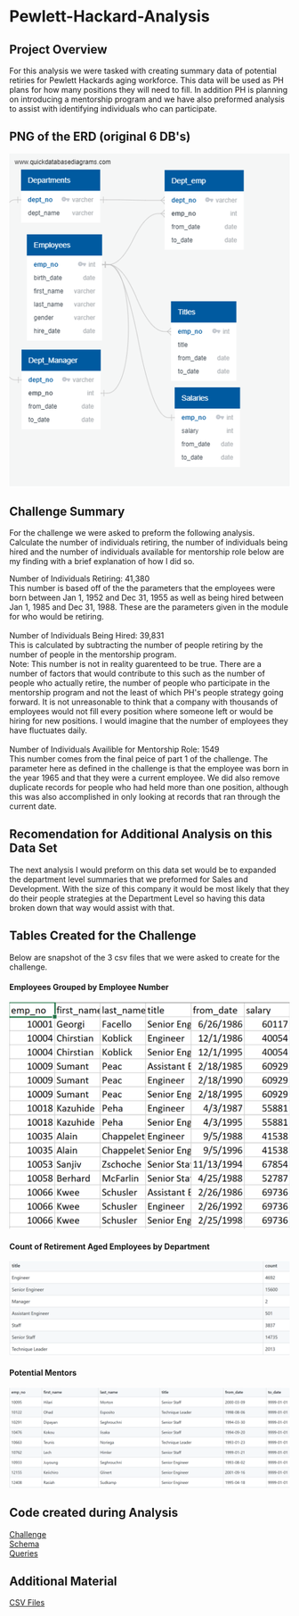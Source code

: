 # Pewlett-Hackard-Analysis
## Project Overview
For this analysis we were tasked with creating summary data of potential retiries for Pewlett Hackards aging workforce.  This data will be used as PH plans for how many positions they will need to fill.  In addition PH is planning on introducing a mentorship program and we have also preformed analysis to assist with identifying individuals who can participate.
## PNG of the ERD (original 6 DB's)
![PNGERD](https://github.com/RudyR32/Pewlett-Hackard-Analysis/blob/master/Pictures/EmployeeDB.png)
## Challenge Summary
For the challenge we were asked to preform the following analysis.  Calculate the number of individuals retiring, the number of individuals being hired and the number of individuals available for mentorship role below are my finding with a brief explanation of how I did so.<br/>

Number of Individuals Retiring: 41,380<br/>
This number is based off of the the parameters that the employees were born between Jan 1, 1952 and Dec 31, 1955 as well as being hired between Jan 1, 1985 and Dec 31, 1988.  These are the parameters given in the module for who would be retiring.<br/>
<br/>
Number of Individuals Being Hired: 39,831<br/>
This is calculated by subtracting the number of people retiring by the number of people in the mentorship program.<br/>
Note: This number is not in reality guarenteed to be true.  There are a number of factors that would contribute to this such as the number of people who actually retire, the number of people who participate in the mentorship program and not the least of which PH's people strategy going forward.  It is not unreasonable to think that a company with thousands of employees would not fill every position where someone left or would be hiring for new positions.  I would imagine that the number of employees they have fluctuates daily.<br/>
<br/>
Number of Individuals Availible for Mentorship Role: 1549<br/>
This number comes from the final peice of part 1 of the challenge.  The parameter here as defined in the challenge is that the employee was born in the year 1965 and that they were a current employee.  We did also remove duplicate records for people who had held more than one position, although this was also accomplished in only looking at records that ran through the current date.<br/>
## Recomendation for Additional Analysis on this Data Set
The next analysis I would preform on this data set would be to expanded the department level summaries that we preformed for Sales and Development.  With the size of this company it would be most likely that they do their people strategies at the Department Level so having this data broken down that way would assist with that.
## Tables Created for the Challenge
Below are snapshot of the 3 csv files that we were asked to create for the challenge.
#### Employees Grouped by Employee Number
![Employee_grouped_by_employee_number](https://github.com/RudyR32/Pewlett-Hackard-Analysis/blob/master/Pictures/Employees_grouped_by%20_emp_no.PNG)

#### Count of Retirement Aged Employees by Department
![Count of Employees Retirement Age by Title](https://github.com/RudyR32/Pewlett-Hackard-Analysis/blob/master/Employees_by_Title.PNG)

#### Potential Mentors 
![Potential Mentors](https://github.com/RudyR32/Pewlett-Hackard-Analysis/blob/master/Pictures/Potential_Mentors.PNG)
## Code created during Analysis
[Challenge](https://github.com/RudyR32/Pewlett-Hackard-Analysis/blob/master/Queries/challenge.sql)<br/>
[Schema](https://github.com/RudyR32/Pewlett-Hackard-Analysis/blob/master/Queries/schema.sql)<br/>
[Queries](https://github.com/RudyR32/Pewlett-Hackard-Analysis/blob/master/Queries/queries.sql)

## Additional Material
[CSV Files](https://github.com/RudyR32/Pewlett-Hackard-Analysis/tree/master/Data(.CSV%20files))
